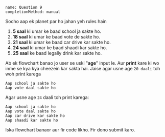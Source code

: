 ```ngMeta
name: Question 9
completionMethod: manual
```

Socho aap ek planet par ho jahan yeh rules hain

1. **5 saal** ki umar ke baad school ja sakte ho. 
2. **18 saal** ki umar ke baad vote de sakte ho. 
3. **21 saal** ki umar ke baad car drive kar sakte ho.
4. **24 saal** ki umar ke baad shaadi kar sakte ho.
5. **25 saal** ke baad legally drink kar sakte ho.

Ab ek flowchart banao jo user se uski "**age**" input le. Aur **print** kare ki wo inme se kya kya cheezein kar sakta hai. Jaise agar usne age `20 daali` toh woh print karega

```
Aap school ja sakte ho
Aap vote daal sakte ho
```

Agar usne age `24` daali toh print karega:

```
Aap school ja sakte ho
Aap vote daal sakte ho
Aap car drive kar sakte ho
Aap shaadi kar sakte ho
```

Iska flowchart banaor aur fir code likho. Fir dono submit karo.
